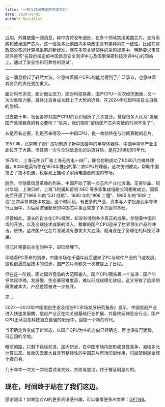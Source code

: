 ```yaml
---
title: '一枚与时间赛跑的中国芯片'
date: 2024-08-05
author: ByteAILab

---
```


近期，外媒披露一则消息，称中方将发布通告，在多个领域禁用美国芯片，支持采购和使用国产芯片。这一信息与此前国内多项政策具有某种内在一致性，比如在财政部公布的计算机采购的新标准，就在多项关键部件的采购规定中，明确要求审查部件是否“在政府指定的中国信息安全测评中心及国家保密科技测评中心的网站上，通过了安全性和可靠性的测试”。

---


这一消息掀起了轩然大波。它意味着国产CPU的能力得到了广泛承认，也意味着其肩负的责任更加重大。

面对时代洪流，面对商业压力，面对科技铁幕，国产CPU一次次经历困难，又一次次集聚力量。最终让自身成长赶上了大势的选择，在2024年扛起科技自立自强的旗帜。

过去数十年，社会各界对国产CPU的认识经历了几次变迁。曾经很多人认为“发展国产处理器真的有必要吗？”后来，我们惊叹“留给国产芯片突破的时间不多了”。

从是否有必要，到是否来得及——中国CPU，是一枚始终在与时间赛跑的芯片。

1957 年，北京电子管厂成功制造了新中国最早的半导体器件，中国半导体产业由此拉开了大幕。但其第一次与全球信息化的洪流并轨，是在20世纪80年代。

1979年，上海元件五厂和上海无线电十四厂，联合仿制成功了8080八位微处理器。8080是英特尔在1974年推出的第二款CPU处理器，这次仿制成功，帮助中国抢占了技术机遇，也客观上推动了家用电脑走向国内市场。

随后，伴随着信息革命的到来，中国开始了第一次芯片产业化浪潮。无锡华晶、绍兴华越、上海贝岭、上海飞利浦和首钢 NEC 等多家集成电路公司相继成立。国家先后开展了1986 年的“531 战略”、1990 年的“908 工程”、1995 年的“909 工程”三次半导体技术攻坚。这个时间段，有更多的产业、资本与人才投身到半导体行业当中，为后续波澜起伏的中国芯片事业奠定了多方面的基础。

尽管如此，漫长的自主化CPU探索，却没有得到多少真正的成果。伴随着中国市场的开放，以及全球技术成果的涌入，稚嫩的国产CPU迎来了世界顶尖产品的冲击。很快，这次国产化芯片浪潮没有激发太大涟漪，就淹没在了全球化的科技汪洋里。

但芯片需要自主化的种子，却已经埋下。

伴随着PC革命的到来，中国市场在千禧年前后迎来了PC与软件产业的飞速发展。这也倒逼底层技术的进步，国产芯片命题又一次被提上了日程。

但在这一阶段，面对国外竞品的大范围输入，国产CPU面临着一个漩涡：国产半导体起步晚，发展慢，生态兼容难度高，难以形成规模化效应。这又导致了后续的研发成本大，产品差距被进一步拉开。

这...

2022—2023年中国信创生态及信创PC市场发展研究报告》显示，中国信创产业进入快速发展期，信创产业正在向关键基础行业扩展，并最终延伸至全行业。国产CPU正沐浴在科技自立自强的阳光中，迎接一个新的时代。

当不确定性变成了新常态，以国产CPU为主的方向已经确定，再也没有可犹豫，可迂回的余地。

眼前的路，只剩下徐徐前进，加大研发，在中国市场内部形成良性竞争，凝结多元计算生态。反而失去庞大且具有整体性的中国芯片市场的副作用，将回馈到逆全球化者自身。

几十年中一次又一次地尝试与失败，失败与尝试，终于被证明是对的。

现在，时间终于站在了我们这边。
---
感谢阅读！如果您对AI的更多资讯感兴趣，可以查看更多AI文章：[GPTNB](https://gptnb.com)。